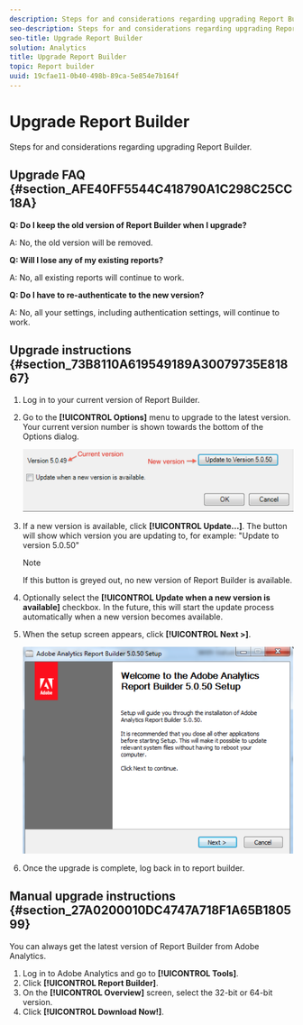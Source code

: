 ```yaml
---
description: Steps for and considerations regarding upgrading Report Builder.
seo-description: Steps for and considerations regarding upgrading Report Builder.
seo-title: Upgrade Report Builder
solution: Analytics
title: Upgrade Report Builder
topic: Report builder
uuid: 19cfae11-0b40-498b-89ca-5e854e7b164f
---
```


# Upgrade Report Builder

Steps for and considerations regarding upgrading Report Builder.

## Upgrade FAQ {#section_AFE40FF5544C418790A1C298C25CC18A}

**Q: Do I keep the old version of Report Builder when I upgrade?**

A: No, the old version will be removed.

**Q: Will I lose any of my existing reports?**

A: No, all existing reports will continue to work.

**Q: Do I have to re-authenticate to the new version?**

A: No, all your settings, including authentication settings, will continue to work.

## Upgrade instructions {#section_73B8110A619549189A30079735E81867}

1. Log in to your current version of Report Builder.
1. Go to the **[!UICONTROL Options]** menu to upgrade to the latest version. Your current version number is shown towards the bottom of the Options dialog.

   ![](assets/upgrade.png)

1. If a new version is available, click **[!UICONTROL Update...]**. The button will show which version you are updating to, for example: "Update to version 5.0.50" 

   >[!NOTE]
   >
   >If this button is greyed out, no new version of Report Builder is available.

1. Optionally select the **[!UICONTROL Update when a new version is available]** checkbox. In the future, this will start the update process automatically when a new version becomes available.
1. When the setup screen appears, click **[!UICONTROL Next >]**.

   ![](assets/setup.png)

1. Once the upgrade is complete, log back in to report builder.

## Manual upgrade instructions {#section_27A0200010DC4747A718F1A65B180599}

You can always get the latest version of Report Builder from Adobe Analytics.

1. Log in to Adobe Analytics and go to **[!UICONTROL Tools]**.
1. Click **[!UICONTROL Report Builder]**.
1. On the **[!UICONTROL Overview]** screen, select the 32-bit or 64-bit version.
1. Click **[!UICONTROL Download Now!]**.

